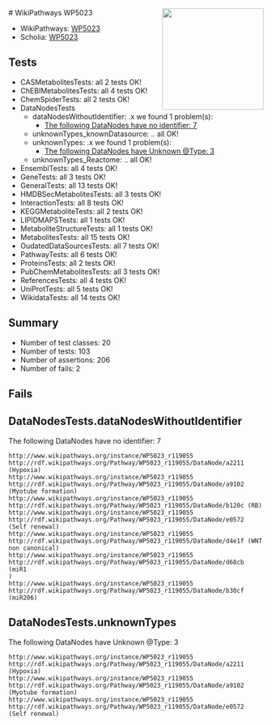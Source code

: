 <img style="float: right; width: 200px" src="https://upload.wikimedia.org/wikipedia/commons/thumb/8/83/Wplogo_with_text_500.png/640px-Wplogo_with_text_500.png" />
# WikiPathways WP5023

* WikiPathways: [WP5023](https://new.wikipathways.org/pathways/WP5023)
* Scholia: [WP5023](https://scholia.toolforge.org/wikipathways/WP5023)
## Tests
* CASMetabolitesTests: all 2 tests OK!
* ChEBIMetabolitesTests: all 4 tests OK!
* ChemSpiderTests: all 2 tests OK!
* DataNodesTests
    * dataNodesWithoutIdentifier: .x we found 1 problem(s):
        * [The following DataNodes have no identifier: 7](#d2d32fa6)
    * unknownTypes_knownDatasource: .. all OK!
    * unknownTypes: .x we found 1 problem(s):
        * [The following DataNodes have Unknown @Type: 3](#839973e1)
    * unknownTypes_Reactome: .. all OK!
* EnsemblTests: all 4 tests OK!
* GeneTests: all 3 tests OK!
* GeneralTests: all 13 tests OK!
* HMDBSecMetabolitesTests: all 3 tests OK!
* InteractionTests: all 8 tests OK!
* KEGGMetaboliteTests: all 2 tests OK!
* LIPIDMAPSTests: all 1 tests OK!
* MetaboliteStructureTests: all 1 tests OK!
* MetabolitesTests: all 15 tests OK!
* OudatedDataSourcesTests: all 7 tests OK!
* PathwayTests: all 6 tests OK!
* ProteinsTests: all 2 tests OK!
* PubChemMetabolitesTests: all 3 tests OK!
* ReferencesTests: all 4 tests OK!
* UniProtTests: all 5 tests OK!
* WikidataTests: all 14 tests OK!


## Summary

* Number of test classes: 20
* Number of tests: 103
* Number of assertions: 206
* Number of fails: 2

## Fails

<a name="d2d32fa6" />

## DataNodesTests.dataNodesWithoutIdentifier

The following DataNodes have no identifier: 7
```
http://www.wikipathways.org/instance/WP5023_r119055 http://rdf.wikipathways.org/Pathway/WP5023_r119055/DataNode/a2211 (Hypoxia)
http://www.wikipathways.org/instance/WP5023_r119055 http://rdf.wikipathways.org/Pathway/WP5023_r119055/DataNode/a9102 (Myotube formation)
http://www.wikipathways.org/instance/WP5023_r119055 http://rdf.wikipathways.org/Pathway/WP5023_r119055/DataNode/b120c (RB)
http://www.wikipathways.org/instance/WP5023_r119055 http://rdf.wikipathways.org/Pathway/WP5023_r119055/DataNode/e0572 (Self renewal)
http://www.wikipathways.org/instance/WP5023_r119055 http://rdf.wikipathways.org/Pathway/WP5023_r119055/DataNode/d4e1f (WNT non canonical)
http://www.wikipathways.org/instance/WP5023_r119055 http://rdf.wikipathways.org/Pathway/WP5023_r119055/DataNode/d68cb (miR1
)
http://www.wikipathways.org/instance/WP5023_r119055 http://rdf.wikipathways.org/Pathway/WP5023_r119055/DataNode/b30cf (miR206)
```

<a name="839973e1" />

## DataNodesTests.unknownTypes

The following DataNodes have Unknown @Type: 3
```
http://www.wikipathways.org/instance/WP5023_r119055 http://rdf.wikipathways.org/Pathway/WP5023_r119055/DataNode/a2211 (Hypoxia)
http://www.wikipathways.org/instance/WP5023_r119055 http://rdf.wikipathways.org/Pathway/WP5023_r119055/DataNode/a9102 (Myotube formation)
http://www.wikipathways.org/instance/WP5023_r119055 http://rdf.wikipathways.org/Pathway/WP5023_r119055/DataNode/e0572 (Self renewal)
```

